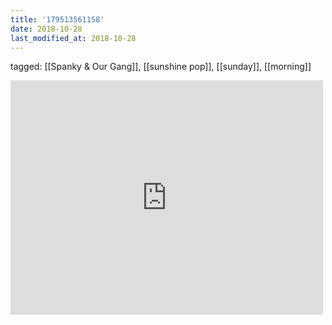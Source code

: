 ```yaml
---
title: '179513561158'
date: 2018-10-28
last_modified_at: 2018-10-28
---
```

tagged: [[Spanky & Our Gang]], [[sunshine pop]], [[sunday]], [[morning]]
<iframe allow="accelerometer; autoplay; clipboard-write; encrypted-media; gyroscope; picture-in-picture" allowfullscreen="" frameborder="0" height="375" id="youtube_iframe" src="https://www.youtube.com/embed/aFC3XhNnwBU?feature=oembed&amp;enablejsapi=1&amp;origin=https://safe.txmblr.com&amp;wmode=opaque" width="500"></iframe>